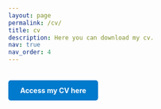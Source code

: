 ```yaml
---
layout: page
permalink: /cv/
title: cv
description: Here you can download my cv.
nav: true
nav_order: 4
---
```

<a href="https://drive.google.com/file/d/14CvOtY4_0DRfzKBAGNeLFtD9Lkd16zRG/view?usp=sharing" target="_blank" style="display: inline-block; padding: 12px 24px; background-color: #007ACC; color: white; text-decoration: none; border-radius: 5px; font-weight: bold; margin-top: 20px;">
  Access my CV here
</a>
